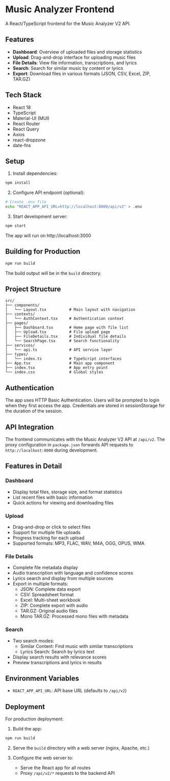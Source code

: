 # Music Analyzer Frontend

A React/TypeScript frontend for the Music Analyzer V2 API.

## Features

- **Dashboard**: Overview of uploaded files and storage statistics
- **Upload**: Drag-and-drop interface for uploading music files
- **File Details**: View file information, transcriptions, and lyrics
- **Search**: Search for similar music by content or lyrics
- **Export**: Download files in various formats (JSON, CSV, Excel, ZIP, TAR.GZ)

## Tech Stack

- React 18
- TypeScript
- Material-UI (MUI)
- React Router
- React Query
- Axios
- react-dropzone
- date-fns

## Setup

1. Install dependencies:
```bash
npm install
```

2. Configure API endpoint (optional):
```bash
# Create .env file
echo "REACT_APP_API_URL=http://localhost:8000/api/v2" > .env
```

3. Start development server:
```bash
npm start
```

The app will run on http://localhost:3000

## Building for Production

```bash
npm run build
```

The build output will be in the `build` directory.

## Project Structure

```
src/
├── components/
│   └── Layout.tsx          # Main layout with navigation
├── contexts/
│   └── AuthContext.tsx     # Authentication context
├── pages/
│   ├── Dashboard.tsx       # Home page with file list
│   ├── Upload.tsx          # File upload page
│   ├── FileDetails.tsx     # Individual file details
│   └── SearchPage.tsx      # Search functionality
├── services/
│   └── api.ts              # API service layer
├── types/
│   └── index.ts            # TypeScript interfaces
├── App.tsx                 # Main app component
├── index.tsx               # App entry point
└── index.css               # Global styles
```

## Authentication

The app uses HTTP Basic Authentication. Users will be prompted to login when they first access the app. Credentials are stored in sessionStorage for the duration of the session.

## API Integration

The frontend communicates with the Music Analyzer V2 API at `/api/v2`. The proxy configuration in `package.json` forwards API requests to `http://localhost:8000` during development.

## Features in Detail

### Dashboard
- Display total files, storage size, and format statistics
- List recent files with basic information
- Quick actions for viewing and downloading files

### Upload
- Drag-and-drop or click to select files
- Support for multiple file uploads
- Progress tracking for each upload
- Supported formats: MP3, FLAC, WAV, M4A, OGG, OPUS, WMA

### File Details
- Complete file metadata display
- Audio transcription with language and confidence scores
- Lyrics search and display from multiple sources
- Export in multiple formats:
  - JSON: Complete data export
  - CSV: Spreadsheet format
  - Excel: Multi-sheet workbook
  - ZIP: Complete export with audio
  - TAR.GZ: Original audio files
  - Mono TAR.GZ: Processed mono files with metadata

### Search
- Two search modes:
  - Similar Content: Find music with similar transcriptions
  - Lyrics Search: Search by lyrics text
- Display search results with relevance scores
- Preview transcriptions and lyrics in results

## Environment Variables

- `REACT_APP_API_URL`: API base URL (defaults to `/api/v2`)

## Deployment

For production deployment:

1. Build the app:
```bash
npm run build
```

2. Serve the `build` directory with a web server (nginx, Apache, etc.)

3. Configure the web server to:
   - Serve the React app for all routes
   - Proxy `/api/v2/*` requests to the backend API